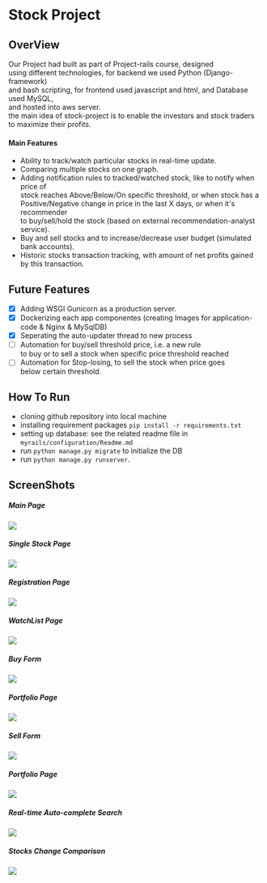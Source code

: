 # Stock Project
## OverView
Our Project had built as part of Project-rails course, designed  
using different technologies, for backend we used Python (Django-framework)  
and bash scripting, for frontend used javascript and html, and Database used MySQL,  
and hosted into aws server.<br/>
the main idea of stock-project is to enable the investors and stock traders  
to maximize their profits.  
#### Main Features
- Ability to track/watch particular stocks in real-time update.
- Comparing multiple stocks on one graph. 
- Adding notification rules to tracked/watched stock, like to notify when price of  
stock reaches Above/Below/On specific threshold, or when stock has a  
Positive/Negative change in price in the last X days, or when it's recommender   
to buy/sell/hold the stock (based on external recommendation-analyst service).    
- Buy and sell stocks and to increase/decrease user budget (simulated bank accounts).  
- Historic stocks transaction tracking, with amount of net profits gained by 
this transaction.

## Future Features
* [X] Adding WSGI Gunicorn as a production server.
* [X] Dockerizing each app componentes (creating Images for application-code & Nginx & MySqlDB)
* [X] Seperating the auto-updater thread to new process
* [ ] Automation for buy/sell threshold price, i.e. a new rule   
to buy or to sell a stock when specific price threshold reached
* [ ] Automation for Stop-losing, to sell the stock when price goes   
below certain threshold.

## How To Run
- cloning github repository into local machine
- installing requirement packages `pip install -r requirements.txt`  
- setting up database: see the related readme file in `myrails/configuration/Readme.md`  
- run `python manage.py migrate` to initialize the DB
- run `python manage.py runserver`.

## ScreenShots
##### Main Page
![](myapp/static/img/main_page.png)
##### Single Stock Page
![](myapp/static/img/single_stock_page.png)
##### Registration Page
![](myapp/static/img/registration.png)
##### WatchList Page
![](myapp/static/img/watchlist_page.png)
##### Buy Form
![](myapp/static/img/buy_form.png)
##### Portfolio Page
![](myapp/static/img/portfolio_0.png)
##### Sell Form
![](myapp/static/img/sell_form.png)
##### Portfolio Page
![](myapp/static/img/portfolio_2.png)
##### Real-time Auto-complete Search
![](myapp/static/img/auto-complete_search.png)
##### Stocks Change Comparison
![](myapp/static/img/comparing_stocks.png)


